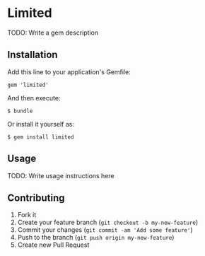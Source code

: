 # Limited

TODO: Write a gem description

## Installation

Add this line to your application's Gemfile:

    gem 'limited'

And then execute:

    $ bundle

Or install it yourself as:

    $ gem install limited

## Usage

TODO: Write usage instructions here

## Contributing

1. Fork it
2. Create your feature branch (`git checkout -b my-new-feature`)
3. Commit your changes (`git commit -am 'Add some feature'`)
4. Push to the branch (`git push origin my-new-feature`)
5. Create new Pull Request
